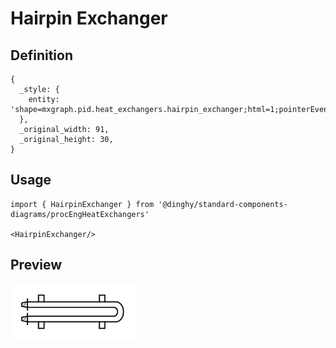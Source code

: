# Hairpin Exchanger

## Definition

```
{
  _style: { 
    entity: 'shape=mxgraph.pid.heat_exchangers.hairpin_exchanger;html=1;pointerEvents=1;align=center;verticalLabelPosition=bottom;verticalAlign=top;dashed=0;',
  },
  _original_width: 91,
  _original_height: 30,
}
```

## Usage

```
import { HairpinExchanger } from '@dinghy/standard-components-diagrams/procEngHeatExchangers'

<HairpinExchanger/>
```

## Preview

<img src="./hairpin-exchanger.png" width="200"/>
